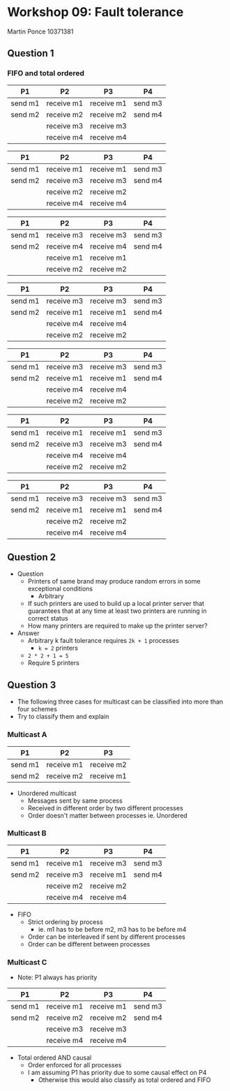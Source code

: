 # Workshop 09: Fault tolerance

Martin Ponce 10371381

## Question 1

### FIFO and total ordered

| P1      | P2         | P3         | P4      |
| ------- | ---------- | ---------- | ------- |
| send m1 | receive m1 | receive m1 | send m3 |
| send m2 | receive m2 | receive m2 | send m4 |
|         | receive m3 | receive m3 |         |
|         | receive m4 | receive m4 |         |

| P1      | P2         | P3         | P4      |
| ------- | ---------- | ---------- | ------- |
| send m1 | receive m1 | receive m1 | send m3 |
| send m2 | receive m3 | receive m3 | send m4 |
|         | receive m2 | receive m2 |         |
|         | receive m4 | receive m4 |         |

| P1      | P2         | P3         | P4      |
| ------- | ---------- | ---------- | ------- |
| send m1 | receive m3 | receive m3 | send m3 |
| send m2 | receive m4 | receive m4 | send m4 |
|         | receive m1 | receive m1 |         |
|         | receive m2 | receive m2 |         |

| P1      | P2         | P3         | P4      |
| ------- | ---------- | ---------- | ------- |
| send m1 | receive m3 | receive m3 | send m3 |
| send m2 | receive m1 | receive m1 | send m4 |
|         | receive m4 | receive m4 |         |
|         | receive m2 | receive m2 |         |

| P1      | P2         | P3         | P4      |
| ------- | ---------- | ---------- | ------- |
| send m1 | receive m3 | receive m3 | send m3 |
| send m2 | receive m1 | receive m1 | send m4 |
|         | receive m4 | receive m4 |         |
|         | receive m2 | receive m2 |         |

| P1      | P2         | P3         | P4      |
| ------- | ---------- | ---------- | ------- |
| send m1 | receive m1 | receive m1 | send m3 |
| send m2 | receive m3 | receive m3 | send m4 |
|         | receive m4 | receive m4 |         |
|         | receive m2 | receive m2 |         |

| P1      | P2         | P3         | P4      |
| ------- | ---------- | ---------- | ------- |
| send m1 | receive m3 | receive m3 | send m3 |
| send m2 | receive m1 | receive m1 | send m4 |
|         | receive m2 | receive m2 |         |
|         | receive m4 | receive m4 |         |

## Question 2

- Question
  - Printers of same brand may produce random errors in some exceptional conditions
    - Arbitrary
  - If such printers are used to build up a local printer server that guarantees that at any time at least two printers are running in correct status
  - How many printers are required to make up the printer server?
- Answer
  - Arbitrary k fault tolerance requires `2k + 1` processes
    - `k = 2` printers
  - `2 * 2 + 1 = 5`
  - Require 5 printers

## Question 3

- The following three cases for multicast can be classified into more than four schemes
- Try to classify them and explain

### Multicast A

| P1      | P2         | P3         |
| ------- | ---------- | ---------- |
| send m1 | receive m1 | receive m2 |
| send m2 | receive m2 | receive m1 |

- Unordered multicast
  - Messages sent by same process
  - Received in different order by two different processes
  - Order doesn't matter between processes ie. Unordered

### Multicast B

| P1      | P2         | P3         | P4      |
| ------- | ---------- | ---------- | ------- |
| send m1 | receive m1 | receive m3 | send m3 |
| send m2 | receive m3 | receive m1 | send m4 |
|         | receive m2 | receive m2 |         |
|         | receive m4 | receive m4 |         |

- FIFO
  - Strict ordering by process
    - ie. m1 has to be before m2, m3 has to be before m4
  - Order can be interleaved if sent by different processes 
  - Order can be different between processes

### Multicast C

- Note: P1 always has priority

| P1      | P2         | P3         | P4      |
| ------- | ---------- | ---------- | ------- |
| send m1 | receive m1 | receive m1 | send m3 |
| send m2 | receive m2 | receive m2 | send m4 |
|         | receive m3 | receive m3 |         |
|         | receive m4 | receive m4 |         |

- Total ordered AND causal
  - Order enforced for all processes
  - I am assuming P1 has priority due to some causal effect on P4
    - Otherwise this would also classify as total ordered and FIFO